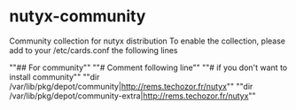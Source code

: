 # nutyx-community
Community collection for nutyx distribution
To enable the collection, please add to your /etc/cards.conf the following lines

""## For community""
""# Comment following line""
""# if you don't want to install community""
""dir /var/lib/pkg/depot/community|http://rems.techozor.fr/nutyx""
""dir /var/lib/pkg/depot/community-extra|http://rems.techozor.fr/nutyx""
